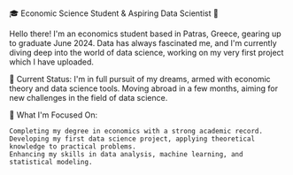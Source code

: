 🎓 Economic Science Student & Aspiring Data Scientist 🚀

Hello there! I'm an economics student based in Patras, Greece, gearing up to graduate June 2024. Data has always fascinated me, and I'm currently diving deep into the world of data science, working on my very first project which I have uploaded.

🌱 Current Status: I'm in full pursuit of my dreams, armed with economic theory and data science tools. Moving abroad in a few months, aiming for new challenges in the field of data science.

💼 What I'm Focused On:

    Completing my degree in economics with a strong academic record.
    Developing my first data science project, applying theoretical knowledge to practical problems.
    Enhancing my skills in data analysis, machine learning, and statistical modeling.
